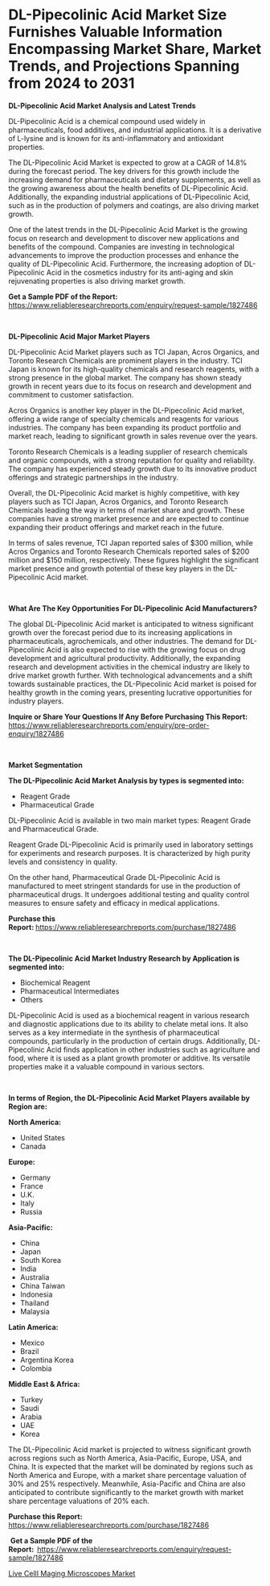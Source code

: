 <p><h1>DL-Pipecolinic Acid Market Size Furnishes Valuable Information Encompassing Market Share, Market Trends, and Projections Spanning from 2024 to 2031</h1></p><p><strong>DL-Pipecolinic Acid Market Analysis and Latest Trends</strong></p>
<p><p>DL-Pipecolinic Acid is a chemical compound used widely in pharmaceuticals, food additives, and industrial applications. It is a derivative of L-lysine and is known for its anti-inflammatory and antioxidant properties.</p><p>The DL-Pipecolinic Acid Market is expected to grow at a CAGR of 14.8% during the forecast period. The key drivers for this growth include the increasing demand for pharmaceuticals and dietary supplements, as well as the growing awareness about the health benefits of DL-Pipecolinic Acid. Additionally, the expanding industrial applications of DL-Pipecolinic Acid, such as in the production of polymers and coatings, are also driving market growth.</p><p>One of the latest trends in the DL-Pipecolinic Acid Market is the growing focus on research and development to discover new applications and benefits of the compound. Companies are investing in technological advancements to improve the production processes and enhance the quality of DL-Pipecolinic Acid. Furthermore, the increasing adoption of DL-Pipecolinic Acid in the cosmetics industry for its anti-aging and skin rejuvenating properties is also driving market growth.</p></p>
<p><strong>Get a Sample PDF of the Report:&nbsp;</strong> <a href="https://www.reliableresearchreports.com/enquiry/request-sample/1827486">https://www.reliableresearchreports.com/enquiry/request-sample/1827486</a></p>
<p>&nbsp;</p>
<p><strong>DL-Pipecolinic Acid Major Market Players</strong></p>
<p><p>DL-Pipecolinic Acid Market players such as TCI Japan, Acros Organics, and Toronto Research Chemicals are prominent players in the industry. TCI Japan is known for its high-quality chemicals and research reagents, with a strong presence in the global market. The company has shown steady growth in recent years due to its focus on research and development and commitment to customer satisfaction.</p><p>Acros Organics is another key player in the DL-Pipecolinic Acid market, offering a wide range of specialty chemicals and reagents for various industries. The company has been expanding its product portfolio and market reach, leading to significant growth in sales revenue over the years.</p><p>Toronto Research Chemicals is a leading supplier of research chemicals and organic compounds, with a strong reputation for quality and reliability. The company has experienced steady growth due to its innovative product offerings and strategic partnerships in the industry.</p><p>Overall, the DL-Pipecolinic Acid market is highly competitive, with key players such as TCI Japan, Acros Organics, and Toronto Research Chemicals leading the way in terms of market share and growth. These companies have a strong market presence and are expected to continue expanding their product offerings and market reach in the future.</p><p>In terms of sales revenue, TCI Japan reported sales of $300 million, while Acros Organics and Toronto Research Chemicals reported sales of $200 million and $150 million, respectively. These figures highlight the significant market presence and growth potential of these key players in the DL-Pipecolinic Acid market.</p></p>
<p>&nbsp;</p>
<p><strong>What Are The Key Opportunities For DL-Pipecolinic Acid Manufacturers?</strong></p>
<p><p>The global DL-Pipecolinic Acid market is anticipated to witness significant growth over the forecast period due to its increasing applications in pharmaceuticals, agrochemicals, and other industries. The demand for DL-Pipecolinic Acid is also expected to rise with the growing focus on drug development and agricultural productivity. Additionally, the expanding research and development activities in the chemical industry are likely to drive market growth further. With technological advancements and a shift towards sustainable practices, the DL-Pipecolinic Acid market is poised for healthy growth in the coming years, presenting lucrative opportunities for industry players.</p></p>
<p><strong>Inquire or Share Your Questions If Any Before Purchasing This Report:</strong> <a href="https://www.reliableresearchreports.com/enquiry/pre-order-enquiry/1827486">https://www.reliableresearchreports.com/enquiry/pre-order-enquiry/1827486</a></p>
<p>&nbsp;</p>
<p><strong>Market Segmentation</strong></p>
<p><strong>The DL-Pipecolinic Acid Market Analysis by types is segmented into:</strong></p>
<p><ul><li>Reagent Grade</li><li>Pharmaceutical Grade</li></ul></p>
<p><p>DL-Pipecolinic Acid is available in two main market types: Reagent Grade and Pharmaceutical Grade. </p><p>Reagent Grade DL-Pipecolinic Acid is primarily used in laboratory settings for experiments and research purposes. It is characterized by high purity levels and consistency in quality. </p><p>On the other hand, Pharmaceutical Grade DL-Pipecolinic Acid is manufactured to meet stringent standards for use in the production of pharmaceutical drugs. It undergoes additional testing and quality control measures to ensure safety and efficacy in medical applications.</p></p>
<p><strong>Purchase this Report:&nbsp;</strong><a href="https://www.reliableresearchreports.com/purchase/1827486">https://www.reliableresearchreports.com/purchase/1827486</a></p>
<p>&nbsp;</p>
<p><strong>The DL-Pipecolinic Acid Market Industry Research by Application is segmented into:</strong></p>
<p><ul><li>Biochemical Reagent</li><li>Pharmaceutical Intermediates</li><li>Others</li></ul></p>
<p><p>DL-Pipecolinic Acid is used as a biochemical reagent in various research and diagnostic applications due to its ability to chelate metal ions. It also serves as a key intermediate in the synthesis of pharmaceutical compounds, particularly in the production of certain drugs. Additionally, DL-Pipecolinic Acid finds application in other industries such as agriculture and food, where it is used as a plant growth promoter or additive. Its versatile properties make it a valuable compound in various sectors.</p></p>
<p>&nbsp;</p>
<p><strong>In terms of Region, the DL-Pipecolinic Acid Market Players available by Region are:</strong></p>
<p>
    <p> <strong> North America: </strong>
        <ul>
            <li>United States</li>
            <li>Canada</li>
        </ul>
        </p> 
    <p> <strong> Europe: </strong>
        <ul>
            <li>Germany</li>
            <li>France</li>
            <li>U.K.</li>
            <li>Italy</li>
            <li>Russia</li>
        </ul>
        </p> 
    <p> <strong> Asia-Pacific: </strong>
        <ul>
            <li>China</li>
            <li>Japan</li>
            <li>South Korea</li>
            <li>India</li>
            <li>Australia</li>
            <li>China Taiwan</li>
            <li>Indonesia</li>
            <li>Thailand</li>
            <li>Malaysia</li>
        </ul>
        </p> 
    <p> <strong> Latin America: </strong>
        <ul>
            <li>Mexico</li>
            <li>Brazil</li>
            <li>Argentina Korea</li>
            <li>Colombia</li>
        </ul>
        </p> 
    <p> <strong> Middle East & Africa: </strong>
        <ul>
            <li>Turkey</li>
            <li>Saudi</li>
            <li>Arabia</li>
            <li>UAE</li>
            <li>Korea</li>
        </ul>
    </p>
    </p>
<p><p>The DL-Pipecolinic Acid market is projected to witness significant growth across regions such as North America, Asia-Pacific, Europe, USA, and China. It is expected that the market will be dominated by regions such as North America and Europe, with a market share percentage valuation of 30% and 25% respectively. Meanwhile, Asia-Pacific and China are also anticipated to contribute significantly to the market growth with market share percentage valuations of 20% each.</p></p>
<p><strong>Purchase this Report: </strong><a href="https://www.reliableresearchreports.com/purchase/1827486">https://www.reliableresearchreports.com/purchase/1827486</a></p>
<p>&nbsp;<strong>Get a Sample PDF of the Report:&nbsp;&nbsp;</strong><a href="https://www.reliableresearchreports.com/enquiry/request-sample/1827486">https://www.reliableresearchreports.com/enquiry/request-sample/1827486</a></p>
<p><strong></strong></p>
<p><p><a href="https://chivalrous-flock-a86.notion.site/Live-CellI-Maging-Microscopes-Market-Size-Market-Share-and-Global-Market-Analysis-Report-2024-20-a95495e2af954bee85d2f9f667957eb1">Live CellI Maging Microscopes Market</a></p></p>